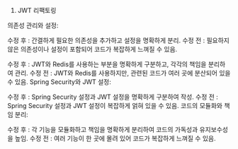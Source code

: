 1. JWT 리팩토링

 의존성 관리와 설정:

  수정 후 : 간결하게 필요한 의존성을 추가하고 설정을 명확하게 분리.
  수정 전 : 필요하지 않은 의존성이나 설정이 포함되어 코드가 복잡하게 느껴질 수 있음.


  수정 후 : JWT와 Redis를 사용하는 부분을 명확하게 구분하고, 각각의 책임을 분리하여 관리.
  수정 전 : JWT와 Redis를 사용하지만, 관련된 코드가 여러 곳에 분산되어 있을 수 있음.
            Spring Security와 JWT 설정:

  수정 후 : Spring Security 설정과 JWT 설정을 명확하게 구분하여 작성.
  수정 전 : Spring Security 설정과 JWT 설정이 복잡하게 얽혀 있을 수 있음.
            코드의 모듈화와 책임 분리:

  수정 후 : 각 기능을 모듈화하고 책임을 명확하게 분리하여 코드의 가독성과 유지보수성을 높임.
  수정 전 : 여러 기능이 한 곳에 몰려 있어 코드가 복잡하게 느껴질 수 있음.
